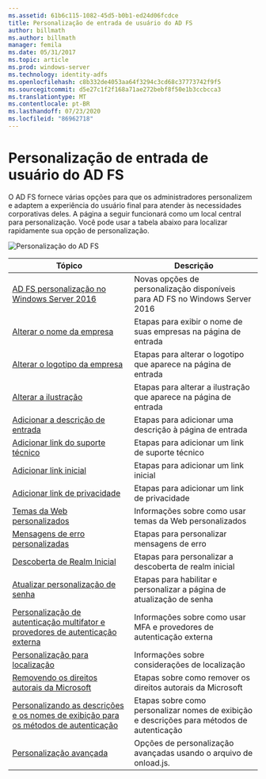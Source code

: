 ```yaml
---
ms.assetid: 61b6c115-1082-45d5-b0b1-ed24d06fcdce
title: Personalização de entrada de usuário do AD FS
author: billmath
ms.author: billmath
manager: femila
ms.date: 05/31/2017
ms.topic: article
ms.prod: windows-server
ms.technology: identity-adfs
ms.openlocfilehash: c8b332de4053aa64f3294c3cd68c37773742f9f5
ms.sourcegitcommit: d5e27c1f2f168a71ae272bebf8f50e1b3ccbcca3
ms.translationtype: MT
ms.contentlocale: pt-BR
ms.lasthandoff: 07/23/2020
ms.locfileid: "86962718"
---
```

# <a name="ad-fs-user-sign-in-customization"></a>Personalização de entrada de usuário do AD FS


O AD FS fornece várias opções para que os administradores personalizem e adaptem a experiência do usuário final para atender às necessidades corporativas deles.  A página a seguir funcionará como um local central para personalização.  Você pode usar a tabela abaixo para localizar rapidamente sua opção de personalização.



![Personalização do AD FS](media/AD-FS-user-sign-in-customization/ADFS_Blue_Custom2.png) 
    
  







Tópico|Descrição|
-----|-----|
[AD FS personalização no Windows Server 2016](./ad-fs-customization-in-windows-server.md)|Novas opções de personalização disponíveis para AD FS no Windows Server 2016|
[Alterar o nome da empresa](Change-the-company-name-on-the-AD-FS-sign-in-page.md)|Etapas para exibir o nome de suas empresas na página de entrada|
[Alterar o logotipo da empresa](Change-the-company-logo-on-the-AD-FS-sign-in-page.md)|Etapas para alterar o logotipo que aparece na página de entrada|
[Alterar a ilustração](Change-the-illustration-on-the-AD-FS-sign-in-page.md)|Etapas para alterar a ilustração que aparece na página de entrada|
[Adicionar a descrição de entrada](Add-sign-in-page-description.md)|Etapas para adicionar uma descrição à página de entrada|
[Adicionar link do suporte técnico](Add-Help-Desk-Link.md)|Etapas para adicionar um link de suporte técnico|
[Adicionar link inicial](Add-Home-Link.md)|Etapas para adicionar um link inicial|
[Adicionar link de privacidade](Add-Privacy-Link.md)|Etapas para adicionar um link de privacidade|
[Temas da Web personalizados](Custom-Web-Themes-in-AD-FS.md)|Informações sobre como usar temas da Web personalizados
[Mensagens de erro personalizadas](Custom-error-messages-for-AD-FS-sign-in-page.md)|Etapas para personalizar mensagens de erro
[Descoberta de Realm Inicial](Home-Realm-Discovery-Customization.md)|Etapas para personalizar a descoberta de realm inicial|
[Atualizar personalização de senha](Update-password-customization.md)|Etapas para habilitar e personalizar a página de atualização de senha|
[Personalização de autenticação multifator e provedores de autenticação externa](Multi-factor-authentication-and-external-auth-providers-customization.md)|Informações sobre como usar MFA e provedores de autenticação externa|
[Personalização para localização](Customization-for-Localization.md)|Informações sobre considerações de localização
[Removendo os direitos autorais da Microsoft](Remove-the-Microsoft-copyright.md)|Etapas sobre como remover os direitos autorais da Microsoft
[Personalizando as descrições e os nomes de exibição para os métodos de autenticação](Customize-the-display-names-and-descriptions-for-authentication-methods.md)|Etapas sobre como personalizar nomes de exibição e descrições para métodos de autenticação
[Personalização avançada](Advanced-Customization-of-AD-FS-Sign-in-Pages.md)|Opções de personalização avançadas usando o arquivo de onload.js.
